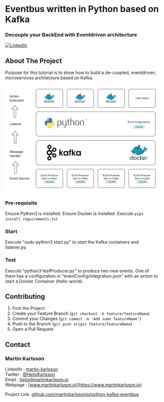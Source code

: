 # Eventbus written in Python based on Kafka
### Decouple your BackEnd with Eventdriven architecture

<!--
*** Written by Martin Karlsson
*** www.martinkarlsson.io
-->

[![LinkedIn][linkedin-shield]][linkedin-url]


<!-- ABOUT THE PROJECT -->
## About The Project

Purpose for this tutorial is to show how to build a de-coupled, eventdriven, microservices architecture based on Kafka.

![Architecture overview][arch]

### Pre-requisite
Ensure Python3 is installed.
Ensure Docker is installed.
Execute `pip3 install requirements.txt`

### Start

Execute "sudo python3 start.py" to start the Kafka containers and listener.py.

### Test

Execute "python3 testProducer.py" to produce two new events.
One of them has a configuration in "eventConfig/integration.json" with an action to start a Docker Container (hello-world).

<!-- CONTRIBUTING -->
## Contributing

1. Fork the Project
2. Create your Feature Branch (`git checkout -b feature/featureName`)
3. Commit your Changes (`git commit -m 'Add some featureName'`)
4. Push to the Branch (`git push origin feature/featureName`)
5. Open a Pull Request


<!-- CONTACT -->
## Contact

### Martin Karlsson

LinkedIn : [martin-karlsson][linkedin-url] \
Twitter : [@HelloKarlsson](https://twitter.com/HelloKarlsson) \
Email : hello@martinkarlsson.io \
Webpage : [www.martinkarlsson.io](https://www.martinkarlsson.io)


Project Link: [github.com/martinkarlssonio/python-kafka-eventbus](https://github.com/martinkarlssonio/python-kafka-eventbus)


<!-- MARKDOWN LINKS & IMAGES -->
[linkedin-shield]: https://img.shields.io/badge/-LinkedIn-black.svg?style=for-the-badge&logo=linkedin&colorB=555
[linkedin-url]: https://linkedin.com/in/martin-karlsson
[arch]: arch.png
